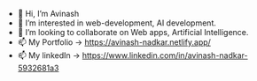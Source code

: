 - 👋 Hi, I’m Avinash
- 👀 I’m interested in web-development, AI development.
- 💞️ I’m looking to collaborate on Web apps, Artificial Intelligence.
- 📫 My Portfolio ->  https://avinash-nadkar.netlify.app/
- 📫 My linkedIn ->  https://www.linkedin.com/in/avinash-nadkar-5932681a3
<!-- - 📫 My Youtube -> https://www.youtube.com/channel/UCJ-8G3lIgGSAgB6Fpk1fjBQ ->

![feynman](https://user-images.githubusercontent.com/45624770/142147850-71518429-99d4-4d07-9d33-5d660c85b3a3.png)
